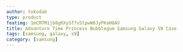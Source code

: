 ```yaml
---
author: tokodab
type: product
featimg: 1mCM7M1jb8gRXySf7vStpwW0JyPKoH8AV
title: Advanture Time Princess Bubblegum Samsung Galaxy S9 Case
tags: [samsung, galaxy, s9]
category: [samsung]
---
```

